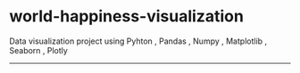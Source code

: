 # world-happiness-visualization
Data visualization project using Pyhton  ,  Pandas  ,  Numpy  , Matplotlib , Seaborn , Plotly 

---
